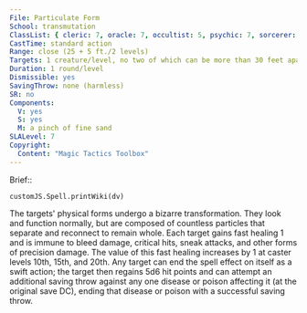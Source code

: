 ```yaml
---
File: Particulate Form
School: transmutation
ClassList: { cleric: 7, oracle: 7, occultist: 5, psychic: 7, sorcerer: 7, wizard: 7, witch: 7 }
CastTime: standard action
Range: close (25 + 5 ft./2 levels)
Targets: 1 creature/level, no two of which can be more than 30 feet apart
Duration: 1 round/level
Dismissible: yes
SavingThrow: none (harmless)
SR: no
Components:
  V: yes
  S: yes
  M: a pinch of fine sand
SLALevel: 7
Copyright:
  Content: "Magic Tactics Toolbox"
---
```

Brief:: 

```dataviewjs
customJS.Spell.printWiki(dv)
```

The targets' physical forms undergo a bizarre transformation. They look and function normally, but are composed of countless particles that separate and reconnect to remain whole. Each target gains fast healing 1 and is immune to bleed damage, critical hits, sneak attacks, and other forms of precision damage. The value of this fast healing increases by 1 at caster levels 10th, 15th, and 20th. Any target can end the spell effect on itself as a swift action; the target then regains 5d6 hit points and can attempt an additional saving throw against any one disease or poison affecting it (at the original save DC), ending that disease or poison with a successful saving throw.
